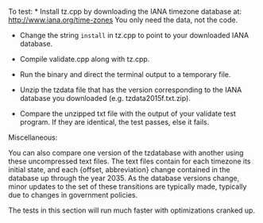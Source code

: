 To test: * Install tz.cpp by downloading the IANA timezone database
at: http://www.iana.org/time-zones You only need the data, not the
code.

* Change the string `install` in tz.cpp to point to your downloaded
IANA database.

* Compile validate.cpp along with tz.cpp.

* Run the binary and direct the terminal output to a temporary file.

* Unzip the tzdata file that has the version corresponding to the IANA
database you downloaded (e.g. tzdata2015f.txt.zip).

* Compare the unzipped txt file with the output of your validate test
program. If they are identical, the test passes, else it fails.

Miscellaneous:

You can also compare one version of the tzdatabase with another using
these uncompressed text files.  The text files contain for each
timezone its initial state, and each {offset, abbreviation} change
contained in the database up through the year 2035.  As the database
versions change, minor updates to the set of these transitions are
typically made, typically due to changes in government policies.

The tests in this section will run much faster with optimizations
cranked up.